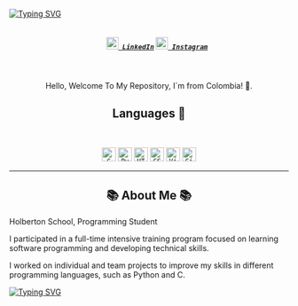 <a href="https://git.io/typing-svg"><img src="https://readme-typing-svg.demolab.com?font=Fira+Code&weight=500&size=21&pause=1000&color=802DC9&background=CD9FB5&center=true&vCenter=true&width=650&lines=Hello%2C+I%C2%B4m+Lu%2C+Nice+To+Meet+You%3A3" alt="Typing SVG" /></a>
<br>
<h5 align="center">
  <code>
    <a href="https://www.linkedin.com/in/luma-lopez-791491268/" title="LinkedIn Profile"><img width="22" src="https://raw.githubusercontent.com/zumrudu-anka/zumrudu-anka/master/images/linkedin.svg"> LinkedIn</a></code>
  <code><a href="https://www.instagram.com/marial0lez4/" title="Instagram Profile"><img width="22" src="https://raw.githubusercontent.com/zumrudu-anka/zumrudu-anka/master/images/instagram.svg"> Instagram</a></code>
</h5>
<br>
<p align="center">
  Hello, Welcome To My Repository, I´m from Colombia! 📍.
  <br>
</p>

<h2 align="center"> Languages 💬</h2>
<br>
<p align="center">
  <code><img title="C" height="25" src="https://raw.githubusercontent.com/zumrudu-anka/zumrudu-anka/master/images/c.svg"></code>
  <code><img title="Python" height="25" src="https://raw.githubusercontent.com/zumrudu-anka/zumrudu-anka/master/images/python-original.svg"></code>
  <code><img title="HTML" height="25" src="https://raw.githubusercontent.com/zumrudu-anka/zumrudu-anka/master/images/html5.svg"></code>
  <code><img title="CSS" height="25" src="https://raw.githubusercontent.com/zumrudu-anka/zumrudu-anka/master/images/css.svg"></code>
  <code><img title="Visual Studio Code" height="25" src="https://upload.wikimedia.org/wikipedia/commons/thumb/9/9a/Visual_Studio_Code_1.35_icon.svg/2048px-Visual_Studio_Code_1.35_icon.svg.png"></code>
  <code><img title="GitHub" height="25" src="https://raw.githubusercontent.com/zumrudu-anka/zumrudu-anka/master/images/github.svg"></code>

</p>
<hr>

<h2 align="center">📚 About Me 📚</h2>
    <p> Holberton School, Programming Student </p
    <p> I participated in a full-time intensive training program focused on learning software programming
  and developing technical skills.</p>
    <p> I worked on individual and team projects to improve my skills in different programming languages,
    such as Python and C.</p>

<a href="https://git.io/typing-svg"><img src="https://readme-typing-svg.demolab.com?font=Fira+Code&weight=600&pause=1000&color=C351B4&width=435&lines=Thank+You+For+Visiting+My+Repository" alt="Typing SVG" /></a>
